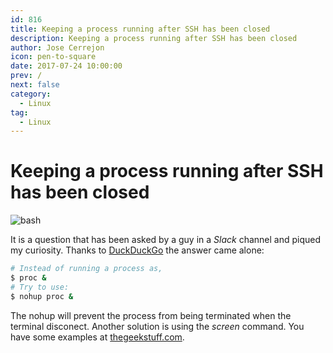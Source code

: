 ```yaml
---
id: 816
title: Keeping a process running after SSH has been closed
description: Keeping a process running after SSH has been closed
author: Jose Cerrejon
icon: pen-to-square
date: 2017-07-24 10:00:00
prev: /
next: false
category:
  - Linux
tag:
  - Linux
---
```


# Keeping a process running after SSH has been closed

![bash](/images/2017/07/bash.png)

It is a question that has been asked by a guy in a *Slack* channel and piqued my curiosity. Thanks to [DuckDuckGo](https://duckduckgo.com/) the answer came alone:

```bash
# Instead of running a process as,
$ proc &
# Try to use:
$ nohup proc &
```

The nohup will prevent the process from being terminated when the terminal disconect. Another solution is using the *screen* command. You have some examples at [thegeekstuff.com](http://www.thegeekstuff.com/2010/07/screen-command-examples).